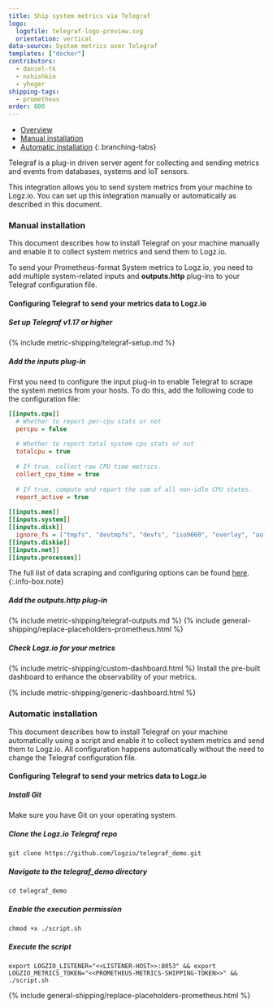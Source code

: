 ```yaml
---
title: Ship system metrics via Telegraf
logo:
  logofile: telegraf-logo-preview.svg
  orientation: vertical
data-source: System metrics over Telegraf
templates: ["docker"]
contributors:
  - daniel-tk
  - nshishkin
  - yheger
shipping-tags:  
  - prometheus 
order: 800
---
```


<!-- tabContainer:start -->
<div class="branching-container">

* [Overview](#overview)
* [Manual installation](#manual)
* [Automatic installation](#auto)
{:.branching-tabs}

<!-- tab:start -->
<div id="overview">

Telegraf is a plug-in driven server agent for collecting and sending metrics and events from databases, systems and IoT sensors.

This integration allows you to send system metrics from your machine to Logz.io. You can set up this integration manually or automatically as described in this document.

</div>
<!-- tab:end -->


<!-- tab:start -->
<div id="manual">

### Manual installation

This document describes how to install Telegraf on your machine manually and enable it to collect system metrics and send them to Logz.io.

To send your Prometheus-format System metrics to Logz.io, you need to add multiple system-related inputs and **outputs.http** plug-ins to your Telegraf configuration file.

#### Configuring Telegraf to send your metrics data to Logz.io

<div class="tasklist">

##### Set up Telegraf v1.17 or higher

{% include metric-shipping/telegraf-setup.md %}

##### Add the inputs plug-in

First you need to configure the input plug-in to enable Telegraf to scrape the system metrics from your hosts. To do this, add the following code to the configuration file:


``` ini
[[inputs.cpu]]
  # Whether to report per-cpu stats or not
  percpu = false
  
  # Whether to report total system cpu stats or not
  totalcpu = true
  
  # If true, collect raw CPU time metrics.
  collect_cpu_time = true
  
  # If true, compute and report the sum of all non-idle CPU states.
  report_active = true
  
[[inputs.mem]]
[[inputs.system]]
[[inputs.disk]]
  ignore_fs = ["tmpfs", "devtmpfs", "devfs", "iso9660", "overlay", "aufs", "squashfs"]
[[inputs.diskio]]
[[inputs.net]]
[[inputs.processes]]
```

<!-- info-box-start:info -->
The full list of data scraping and configuring options can be found [here](https://docs.influxdata.com/telegraf/v1.18/plugins/).
{:.info-box.note}
<!-- info-box-end -->

##### Add the outputs.http plug-in

{% include metric-shipping/telegraf-outputs.md %}
{% include general-shipping/replace-placeholders-prometheus.html %}

##### Check Logz.io for your metrics

{% include metric-shipping/custom-dashboard.html %} Install the pre-built dashboard to enhance the observability of your metrics.

<!-- logzio-inject:install:grafana:dashboards ids=["32X5zm8qW7ByLlp1YPFkrJ"] --> 

{% include metric-shipping/generic-dashboard.html %} 

</div>
</div>
<!-- tab:end -->


<!-- tab:start -->
<div id="auto">

### Automatic installation

This document describes how to install Telegraf on your machine automatically using a script and enable it to collect system metrics and send them to Logz.io. All configuration happens automatically without the need to change the Telegraf configuration file. 


#### Configuring Telegraf to send your metrics data to Logz.io

<div class="tasklist">

##### Install Git 

Make sure you have Git on your operating system.

##### Clone the Logz.io Telegraf repo

```shell
git clone https://github.com/logzio/telegraf_demo.git
```

##### Navigate to the telegraf_demo directory

```shell
cd telegraf_demo
```
  
##### Enable the execution permission

```shell
chmod +x ./script.sh
```
  
##### Execute the script

```shell
export LOGZIO_LISTENER="<<LISTENER-HOST>>:8053" && export LOGZIO_METRICS_TOKEN="<<PROMETHEUS-METRICS-SHIPPING-TOKEN>>" && ./script.sh
```
{% include general-shipping/replace-placeholders-prometheus.html %}


</div>
<!-- tab:end -->
</div>
<!-- tabContainer:end -->

